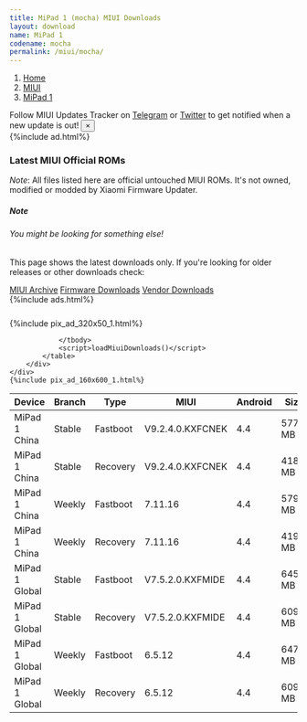 ```yaml
---
title: MiPad 1 (mocha) MIUI Downloads
layout: download
name: MiPad 1
codename: mocha
permalink: /miui/mocha/
---
```

<nav aria-label="breadcrumb">
    <ol class="breadcrumb">
        <li class="breadcrumb-item"><a href="/">Home</a></li>
        <li class="breadcrumb-item"><a href="/miui/">MIUI</a></li>
        <li class="breadcrumb-item active" aria-current="page"><a href="/miui/mocha/">MiPad 1</a></li>
    </ol>
</nav>
<div class="alert alert-primary alert-dismissible fade show" role="alert">
    Follow MIUI Updates Tracker on <a href="https://t.me/MIUIUpdatesTracker" class="alert-link">Telegram</a>
     or <a href="https://twitter.com/MiFwUpdater" class="alert-link">Twitter</a> to get notified when a new update is out!
    <button type="button" class="close" data-dismiss="alert" aria-label="Close">
        <span aria-hidden="true">&times;</span>
    </button>
</div>
{%include ad.html%}

### Latest MIUI Official ROMs
*Note*: All files listed here are official untouched MIUI ROMs. It's not owned, modified or modded by Xiaomi Firmware Updater.
<div class="card">
  <div class="card-body">
    <h5 class="card-title">Note</h5>
    <h6 class="card-subtitle mb-2 text-muted">You might be looking for something else!</h6>
    <p class="card-text">This page shows the latest downloads only.
     If you're looking for older releases or other downloads check:</p>
    <a href="/archive/miui/mocha/" class="card-link">MIUI Archive</a>
    <a href="/firmware/mocha/" class="card-link">Firmware Downloads</a>
    <a href="/vendor/mocha/" class="card-link">Vendor Downloads</a>
  </div>
</div>
{%include ads.html%}
<div class="row justify-content-center">
    <div class="col-10">
        <div class="table-responsive-md" style="margin-top: 25px;">
            {%include pix_ad_320x50_1.html%}
            <table id="miui" class="display dt-responsive nowrap compact table table-striped table-hover table-sm">
                <thead class="thead-dark">
                    <tr>
                        <th data-ref="device">Device</th>
                        <th data-ref="branch">Branch</th>
                        <th data-ref="type">Type</th>
                        <th data-ref="miui">MIUI</th>
                        <th data-ref="android">Android</th>
                        <th data-ref="size">Size</th>
                        <th data-ref="size">Date</th>
                        <th data-ref="link">Link</th>
                    </tr>
                </thead>
                <tbody>
                <tr><td>MiPad 1 China</td><td>Stable</td><td>Fastboot</td><td>V9.2.4.0.KXFCNEK</td><td>4.4</td><td>577.8 MB</td><td>2018-09-07</td><td><a href="/miui/mocha/stable/V9.2.4.0.KXFCNEK/">Download</a></td></tr>
<tr><td>MiPad 1 China</td><td>Stable</td><td>Recovery</td><td>V9.2.4.0.KXFCNEK</td><td>4.4</td><td>418.4 MB</td><td>2018-09-07</td><td><a href="/miui/mocha/stable/V9.2.4.0.KXFCNEK/">Download</a></td></tr>
<tr><td>MiPad 1 China</td><td>Weekly</td><td>Fastboot</td><td>7.11.16</td><td>4.4</td><td>579.9 MB</td><td>2018-09-07</td><td><a href="/miui/mocha/weekly/7.11.16/">Download</a></td></tr>
<tr><td>MiPad 1 China</td><td>Weekly</td><td>Recovery</td><td>7.11.16</td><td>4.4</td><td>419.2 MB</td><td>2018-09-07</td><td><a href="/miui/mocha/weekly/7.11.16/">Download</a></td></tr>
<tr><td>MiPad 1 Global</td><td>Stable</td><td>Fastboot</td><td>V7.5.2.0.KXFMIDE</td><td>4.4</td><td>645.9 MB</td><td>2018-09-07</td><td><a href="/miui/mocha/stable/V7.5.2.0.KXFMIDE/">Download</a></td></tr>
<tr><td>MiPad 1 Global</td><td>Stable</td><td>Recovery</td><td>V7.5.2.0.KXFMIDE</td><td>4.4</td><td>609.2 MB</td><td>2018-09-07</td><td><a href="/miui/mocha/stable/V7.5.2.0.KXFMIDE/">Download</a></td></tr>
<tr><td>MiPad 1 Global</td><td>Weekly</td><td>Fastboot</td><td>6.5.12</td><td>4.4</td><td>647.0 MB</td><td>2018-09-09</td><td><a href="/miui/mocha/weekly/6.5.12/">Download</a></td></tr>
<tr><td>MiPad 1 Global</td><td>Weekly</td><td>Recovery</td><td>6.5.12</td><td>4.4</td><td>609.9 MB</td><td>2018-09-09</td><td><a href="/miui/mocha/weekly/6.5.12/">Download</a></td></tr>

                </tbody>
                <script>loadMiuiDownloads()</script>
            </table>
        </div>
    </div>
    {%include pix_ad_160x600_1.html%}
</div>
